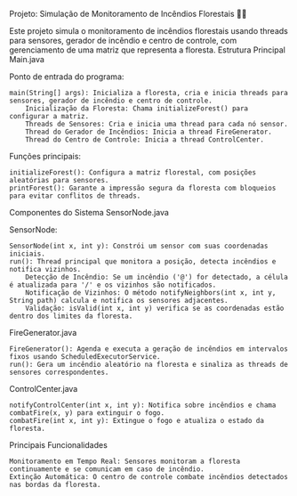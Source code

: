 Projeto: Simulação de Monitoramento de Incêndios Florestais 🌲🔥

Este projeto simula o monitoramento de incêndios florestais usando threads para sensores, gerador de incêndio e centro de controle, com gerenciamento de uma matriz que representa a floresta.
Estrutura Principal
Main.java

Ponto de entrada do programa:

    main(String[] args): Inicializa a floresta, cria e inicia threads para sensores, gerador de incêndio e centro de controle.
        Inicialização da Floresta: Chama initializeForest() para configurar a matriz.
        Threads de Sensores: Cria e inicia uma thread para cada nó sensor.
        Thread do Gerador de Incêndios: Inicia a thread FireGenerator.
        Thread do Centro de Controle: Inicia a thread ControlCenter.

Funções principais:

    initializeForest(): Configura a matriz florestal, com posições aleatórias para sensores.
    printForest(): Garante a impressão segura da floresta com bloqueios para evitar conflitos de threads.

Componentes do Sistema
SensorNode.java

SensorNode:

    SensorNode(int x, int y): Constrói um sensor com suas coordenadas iniciais.
    run(): Thread principal que monitora a posição, detecta incêndios e notifica vizinhos.
        Detecção de Incêndio: Se um incêndio ('@') for detectado, a célula é atualizada para '/' e os vizinhos são notificados.
        Notificação de Vizinhos: O método notifyNeighbors(int x, int y, String path) calcula e notifica os sensores adjacentes.
        Validação: isValid(int x, int y) verifica se as coordenadas estão dentro dos limites da floresta.

FireGenerator.java

    FireGenerator(): Agenda e executa a geração de incêndios em intervalos fixos usando ScheduledExecutorService.
    run(): Gera um incêndio aleatório na floresta e sinaliza as threads de sensores correspondentes.

ControlCenter.java

    notifyControlCenter(int x, int y): Notifica sobre incêndios e chama combatFire(x, y) para extinguir o fogo.
    combatFire(int x, int y): Extingue o fogo e atualiza o estado da floresta.

Principais Funcionalidades

    Monitoramento em Tempo Real: Sensores monitoram a floresta continuamente e se comunicam em caso de incêndio.
    Extinção Automática: O centro de controle combate incêndios detectados nas bordas da floresta.
